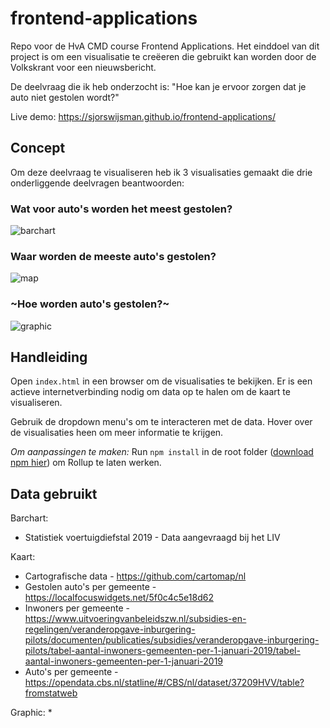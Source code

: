 # frontend-applications
Repo voor de HvA CMD course Frontend Applications. Het einddoel van dit project is om een visualisatie te creëeren die gebruikt kan worden door de Volkskrant voor een nieuwsbericht.

De deelvraag die ik heb onderzocht is:
"Hoe kan je ervoor zorgen dat je auto niet gestolen wordt?"

Live demo: https://sjorswijsman.github.io/frontend-applications/

## Concept
Om deze deelvraag te visualiseren heb ik 3 visualisaties gemaakt die drie onderliggende deelvragen beantwoorden:

### Wat voor auto's worden het meest gestolen?
![barchart](https://i.ibb.co/ySq6qjy/barchart.png)

### Waar worden de meeste auto's gestolen?
![map](https://i.ibb.co/JvstPHr/mapchart.png)

### ~Hoe worden auto's gestolen?~
![graphic](https://i.ibb.co/Xp3G5NB/graphicchart.png)

## Handleiding
Open `index.html` in een browser om de visualisaties te bekijken. Er is een actieve internetverbinding nodig om data op te halen om de kaart te visualiseren.

Gebruik de dropdown menu's om te interacteren met de data. Hover over de visualisaties heen om meer informatie te krijgen.

_Om aanpassingen te maken:_
Run `npm install` in de root folder ([download npm hier](https://nodejs.org/en/download/)) om Rollup te laten werken.

## Data gebruikt
Barchart:
* Statistiek voertuigdiefstal 2019 - Data aangevraagd bij het LIV  

Kaart:  
* Cartografische data - https://github.com/cartomap/nl
* Gestolen auto's per gemeente - https://localfocuswidgets.net/5f0c4c5e18d62
* Inwoners per gemeente - https://www.uitvoeringvanbeleidszw.nl/subsidies-en-regelingen/veranderopgave-inburgering-pilots/documenten/publicaties/subsidies/veranderopgave-inburgering-pilots/tabel-aantal-inwoners-gemeenten-per-1-januari-2019/tabel-aantal-inwoners-gemeenten-per-1-januari-2019
* Auto's per gemeente - https://opendata.cbs.nl/statline/#/CBS/nl/dataset/37209HVV/table?fromstatweb

Graphic:
* 
